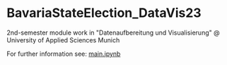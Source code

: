 # BavariaStateElection_DataVis23

2nd-semester module work in "Datenaufbereitung und Visualisierung" @ University of Applied Sciences Munich

For further information see: [main.ipynb](src/main.ipynb)
